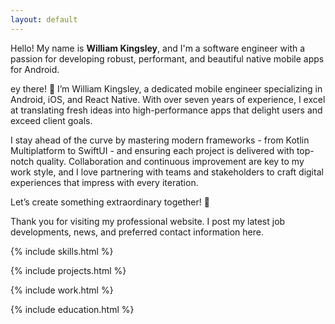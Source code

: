 ```yaml
---
layout: default
---
```


Hello! My name is **William Kingsley**, and I'm a software engineer with a passion for developing robust, performant, and beautiful native mobile apps for Android.

ey there! 👋 I’m William Kingsley, a dedicated mobile engineer specializing in Android, iOS, and React Native. With over seven years of experience, I excel at translating fresh ideas into high-performance apps that delight users and exceed client goals.

I stay ahead of the curve by mastering modern frameworks - from Kotlin Multiplatform to SwiftUI - and ensuring each project is delivered with top-notch quality. Collaboration and continuous improvement are key to my work style, and I love partnering with teams and stakeholders to craft digital experiences that impress with every iteration.

Let’s create something extraordinary together! 🚀

Thank you for visiting my professional website. I post my latest job developments, news, and preferred contact information here.

{% include skills.html %}

{% include projects.html %}

{% include work.html %}

{% include education.html %}
